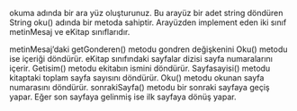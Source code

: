 okuma adında bir ara yüz oluşturunuz. Bu arayüz bir adet string döndüren String oku() adında bir metoda sahiptir.  Arayüzden implement eden iki sınıf metinMesaj ve eKitap sınıflarıdır.

metinMesaj’daki getGonderen() metodu gondren değişkenini Oku() metodu ise içeriği döndürür. eKitap sınıfındaki sayfalar dizisi sayfa numaralarını içerir. Getisim() metodu ekitabın ismini döndürür. Sayfasayisi() metodu kitaptaki toplam sayfa sayısını döndürür. Oku() metodu okunan sayfa numarasını döndürür. sonrakiSayfa() metodu bir sonraki sayfaya geçiş yapar. Eğer son sayfaya gelinmiş ise ilk sayfaya dönüş yapar.
